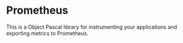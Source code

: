 # Prometheus
 This is a Object Pascal library for instrumenting your applications and exporting metrics to Prometheus.
